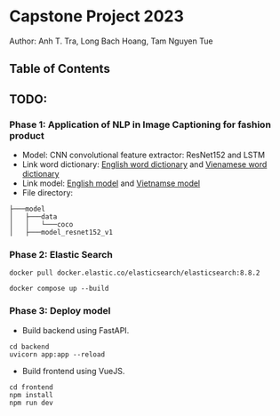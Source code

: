 # Capstone Project 2023

Author: Anh T. Tra, Long Bach Hoang, Tam Nguyen Tue 

## Table of Contents

## TODO:
### Phase 1: Application of NLP in Image Captioning for fashion product
- Model: CNN convolutional feature extractor: ResNet152 and LSTM
- Link word dictionary: [English word dictionary](https://drive.google.com/drive/folders/1LME6AYCXnBWIHF7pYz1z6AQg1OnYeIyV) and [Vienamese word dictionary](https://drive.google.com/drive/folders/1vLkEBkkr-xsQkbwNisgvZWJrqJQ0XDTq)
- Link model: [English model](https://drive.google.com/drive/folders/1nAIZAYkLuMU10ZOmpkKS8yAw5Tjj43In) and [Vietnamse model](https://drive.google.com/drive/folders/1WloIG5p_Jg7oCt7cfAtyHcbd3EhPpiej)
- File directory:
```
├───model
│   ├───data
│   │   └───coco
│   ├───model_resnet152_v1
```

### Phase 2: Elastic Search
```
docker pull docker.elastic.co/elasticsearch/elasticsearch:8.8.2
```
```
docker compose up --build
```

### Phase 3: Deploy model

- Build backend using FastAPI.
```
cd backend
uvicorn app:app --reload
```

- Build frontend using VueJS.

```
cd frontend
npm install
npm run dev
```
